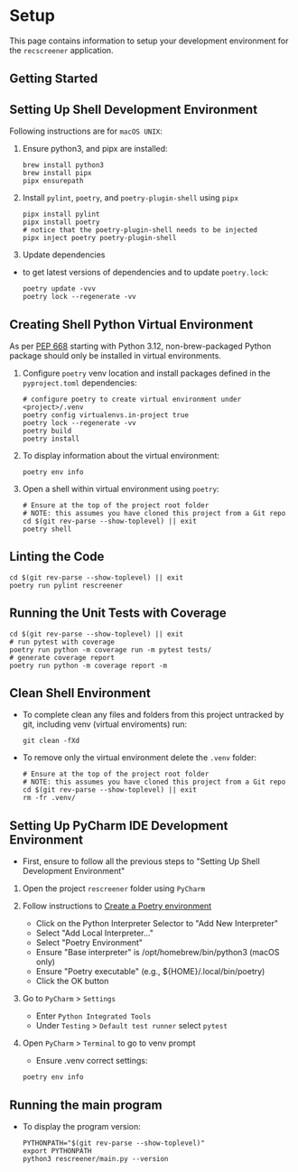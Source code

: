 # Setup

This page contains information to setup your development environment for 
the `recscreener` application.

## Getting Started

## Setting Up Shell Development Environment

Following instructions are for `macOS UNIX`:

1. Ensure python3, and pipx are installed:

    ```shell
    brew install python3
    brew install pipx
    pipx ensurepath
    ```

2. Install `pylint`, `poetry`, and `poetry-plugin-shell`  using `pipx`

    ```shell
    pipx install pylint
    pipx install poetry
    # notice that the poetry-plugin-shell needs to be injected
    pipx inject poetry poetry-plugin-shell
    ```

3. Update dependencies
 
- to get latest versions of dependencies and to update `poetry.lock`:

    ```shell
    poetry update -vvv
    poetry lock --regenerate -vv
    ```

## Creating Shell Python Virtual Environment

As per [PEP 668](https://peps.python.org/pep-0668/) starting with Python 3.12,
non-brew-packaged Python package should only be installed in virtual
environments.

1. Configure `poetry` venv location and install packages defined in the
   `pyproject.toml` dependencies:

    ```shell
    # configure poetry to create virtual environment under <project>/.venv
    poetry config virtualenvs.in-project true
    poetry lock --regenerate -vv
    poetry build
    poetry install
    ```

2. To display information about the virtual environment:

    ```shell
    poetry env info
    ```

3. Open a shell within virtual environment using `poetry`:

    ```shell
    # Ensure at the top of the project root folder
    # NOTE: this assumes you have cloned this project from a Git repo
    cd $(git rev-parse --show-toplevel) || exit
    poetry shell
    ```

## Linting the Code

   ```shell
   cd $(git rev-parse --show-toplevel) || exit
   poetry run pylint rescreener
   ```

## Running the Unit Tests with Coverage

   ```shell
   cd $(git rev-parse --show-toplevel) || exit
   # run pytest with coverage
   poetry run python -m coverage run -m pytest tests/
   # generate coverage report
   poetry run python -m coverage report -m
   ```


## Clean Shell Environment

- To complete clean any files and folders from this project untracked by git,
  including venv (virtual enviroments) run:

    ```shell
    git clean -fXd
    ```

- To remove only the virtual environment delete the `.venv` folder:

    ```shell
    # Ensure at the top of the project root folder
    # NOTE: this assumes you have cloned this project from a Git repo
    cd $(git rev-parse --show-toplevel) || exit
    rm -fr .venv/
    ```

## Setting Up PyCharm IDE Development Environment

- First, ensure to follow all the previous steps to "Setting Up Shell
  Development Environment"

1. Open the project `rescreener` folder using `PyCharm`
2. Follow instructions
   to [Create a Poetry environment](https://www.jetbrains.com/help/pycharm/poetry.html#poetry-env)
    - Click on the Python Interpreter Selector to "Add New Interpreter"
    - Select "Add Local Interpreter..."
    - Select "Poetry Environment"
    - Ensure "Base interpreter" is /opt/homebrew/bin/python3 (macOS only)
    - Ensure "Poetry executable" (e.g., ${HOME}/.local/bin/poetry)
    - Click the OK button
3. Go to `PyCharm` > `Settings`
    - Enter `Python Integrated Tools`
    - Under `Testing` > `Default test runner` select `pytest`
4. Open `PyCharm` > `Terminal` to go to venv prompt
    - Ensure .venv correct settings:

    ```shell
    poetry env info
    ```

## Running the main program

- To display the program version:

    ```shell
    PYTHONPATH="$(git rev-parse --show-toplevel)"
    export PYTHONPATH
    python3 rescreener/main.py --version
    ```
